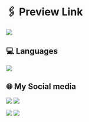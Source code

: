 # 🖇️ Preview Link

[![](https://img.shields.io/badge/Portfolio-255E63?style=for-the-badge&logo=About.me&logoColor=white)](https://ghifariazhrr.github.io/Personal-Web/)

## 💻 Languages
<img src="https://img.shields.io/badge/HTML5-E34F26?style=for-the-badge&logo=html5&logoColor=white" />


## 🌐 My Social media
[![](https://img.shields.io/badge/Instagram-E4405F?style=for-the-badge&logo=instagrahttps://img.shields.io/badge/Instagram-E4405F?style=for-the-badge&logo=instagram&logoColor=whitem&logoCohttps://linktr.ee/ghipuk_lor=white)](https://instagram.com/ghifariazhrr_)
[![](https://img.shields.io/badge/X-000000?style=for-the-badge&logo=x&logoColor=white)](https://x.com/GhifariAzhrr)

[![](https://img.shields.io/badge/linktree-39E09B?style=for-the-badge&logo=linktree&logoColor=white)](https://linktr.ee/ghipuk_)
[![](https://img.shields.io/badge/Threads-000000?style=for-the-badge&logo=Threads&logoColor=white)](https://www.threads.net/@ghifariazhrr_)

